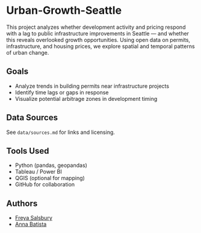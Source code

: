 # Urban-Growth-Seattle
This project analyzes whether development activity and pricing respond with a lag to public infrastructure improvements in Seattle — and whether this reveals overlooked growth opportunities. Using open data on permits, infrastructure, and housing prices, we explore spatial and temporal patterns of urban change.

## Goals
- Analyze trends in building permits near infrastructure projects
- Identify time lags or gaps in response
- Visualize potential arbitrage zones in development timing

## Data Sources
See `data/sources.md` for links and licensing.

## Tools Used
- Python (pandas, geopandas)
- Tableau / Power BI
- QGIS (optional for mapping)
- GitHub for collaboration

## Authors
- [Freya Salsbury](https://your-link)
- [Anna Batista](https://their-link)
